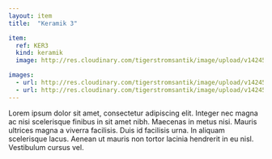 ```yaml
---
layout: item
title:  "Keramik 3"

item:
  ref: KER3
  kind: keramik
  image: http://res.cloudinary.com/tigerstromsantik/image/upload/v1424550896/keramik/Keramik_093.jpg

images:
  - url: http://res.cloudinary.com/tigerstromsantik/image/upload/v1424550896/keramik/Keramik_094.jpg
  - url: http://res.cloudinary.com/tigerstromsantik/image/upload/v1424550896/keramik/Keramik_095.jpg
---
```


Lorem ipsum dolor sit amet, consectetur adipiscing elit. Integer nec magna ac nisi scelerisque finibus in sit amet nibh. Maecenas in metus nisi. Mauris ultrices magna a viverra facilisis. Duis id facilisis urna. In aliquam scelerisque lacus. Aenean ut mauris non tortor lacinia hendrerit in eu nisl. Vestibulum cursus vel.
